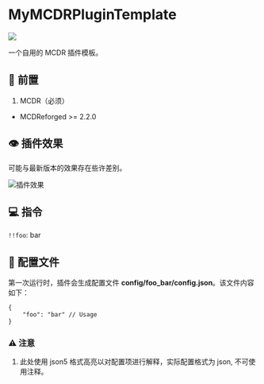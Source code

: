 # MyMCDRPluginTemplate

[![](https://img.shields.io/badge/for-mcdr2-9cf?style=for-the-badge&labelColor=blue)](https://github.com/Fallen-Breath/MCDReforged)

一个自用的 MCDR 插件模板。

## 🚪 前置

1. MCDR（必须）

- MCDReforged >= 2.2.0

## 👁️ 插件效果

可能与最新版本的效果存在些许差别。

![插件效果](https://source.unsplash.com/random/200%C3%97600)

## 💻 指令

`!!foo`: bar

## 📄 配置文件

第一次运行时，插件会生成配置文件 **config/foo_bar/config.json**。该文件内容如下：

```json5
{
    "foo": "bar" // Usage
}
```

### ⚠️ 注意

1. 此处使用 json5 格式高亮以对配置项进行解释，实际配置格式为 json, 不可使用注释。
